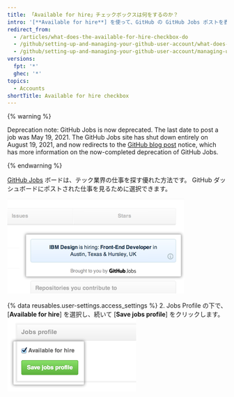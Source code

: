```yaml
---
title: 「Available for hire」チェックボックスは何をするのか？
intro: '[**Available for hire**] を使って、GitHub の GitHub Jobs ポストを表示します。'
redirect_from:
  - /articles/what-does-the-available-for-hire-checkbox-do
  - /github/setting-up-and-managing-your-github-user-account/what-does-the-available-for-hire-checkbox-do
  - /github/setting-up-and-managing-your-github-user-account/managing-user-account-settings/what-does-the-available-for-hire-checkbox-do
versions:
  fpt: '*'
  ghec: '*'
topics:
  - Accounts
shortTitle: Available for hire checkbox
---
```


{% warning %}

Deprecation note: GitHub Jobs is now deprecated. The last date to post a job was May 19, 2021. The GitHub Jobs site has shut down entirely on August 19, 2021, and now redirects to the [GitHub blog post](https://github.blog/changelog/2021-04-19-deprecation-notice-github-jobs-site/) notice, which has more information on the now-completed deprecation of GitHub Jobs.

{% endwarning %}

[GitHub Jobs](https://jobs.github.com/) ボードは、テック業界の仕事を探す優れた方法です。 GitHub ダッシュボードにポストされた仕事を見るために選択できます。

![ダッシュボードの GitHub Jobs 広告](/assets/images/help/settings/jobs-ads-on-dashboard.png)

{% data reusables.user-settings.access_settings %}
2. Jobs Profile の下で、[**Available for hire**] を選択し、続いて [**Save jobs profile**] をクリックします。 ![Jobs profile の設定](/assets/images/help/settings/jobs-profile-settings.png)
